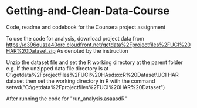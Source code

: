# Getting-and-Clean-Data-Course
Code, readme and codebook for the Coursera project assignment

To use the code for analysis, download project data from
https://d396qusza40orc.cloudfront.net/getdata%2Fprojectfiles%2FUCI%20HAR%20Dataset.zip
As denoted by the instruction

Unzip the dataset file and set the R working directory at the parent folder
e.g. If the unzipped data file directory is at C:\getdata%2Fprojectfiles%2FUCI%20HAsdsxcR%20Dataset\UCI HAR dataset
then set the working directory in R with the command setwd("C:\getdata%2Fprojectfiles%2FUCI%20HAR%20Dataset")

After running the code for "run_analysis.asaasdR"
